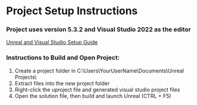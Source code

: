 # Project Setup Instructions

### Project uses version 5.3.2 and Visual Studio 2022 as the editor
[Unreal and Visual Studio Setup Guide](https://www.youtube.com/watch?v=HQDskHVw1to)

### Instructions to Build and Open Project:

<ol>
    <li>Create a project folder in C:\Users\YourUserName\Documents\Unreal Projects\</li>
    <li>Extract files into the new project folder</li>
    <li>Right-click the uproject file and generated visual studio project files</li>
    <li>Open the solution file, then build and launch Unreal (CTRL + F5)</li>
</ol>